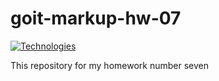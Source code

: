 # goit-markup-hw-07
[![Technologies](https://skillicons.dev/icons?i=html,css)](https://skillicons.dev)

This repository for my homework number seven
